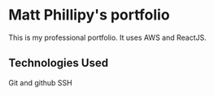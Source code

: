 # Matt Phillipy's portfolio

This is my professional portfolio. It uses AWS and ReactJS.

## Technologies Used

Git and github
SSH

